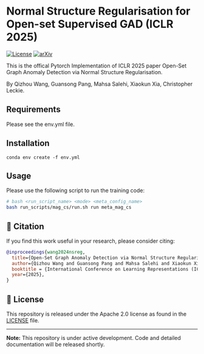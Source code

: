 # Normal Structure Regularisation for Open-set Supervised GAD (ICLR 2025)

[![License](https://img.shields.io/badge/License-Apache_2.0-blue.svg)](https://opensource.org/licenses/Apache-2.0) 
[![arXiv](https://img.shields.io/badge/NSReg-2310.08041-b31b1b.svg)](https://arxiv.org/abs/2311.06835)

This is the offical Pytorch Implementation of ICLR 2025 paper Open-Set Graph Anomaly Detection via Normal Structure Regularisation. 

By Qizhou Wang, Guansong Pang, Mahsa Salehi, Xiaokun Xia, Christopher Leckie.

## Requirements
Please see the env.yml file.

## Installation
```
conda env create -f env.yml
```

## Usage
Please use the following script to run the training code:

```bash
# bash <run_script_name> <mode> <meta_config_name>
bash run_scripts/mag_cs/run.sh run meta_mag_cs
```

## 📝 Citation
If you find this work useful in your research, please consider citing:

```bibtex
@inproceedings{wang2024nsreg,
  title={Open-Set Graph Anomaly Detection via Normal Structure Regularisation}, 
  author={Qizhou Wang and Guansong Pang and Mahsa Salehi and Xiaokun Xia and Christopher Leckie},
  booktitle = {International Conference on Learning Representations (ICLR)},
  year={2025},
}
```

<!-- ## Contact
For questions about the paper or implementation, please open an issue or contact:
- [Your Name](mailto:your.email@institution.edu) -->

## 🧾 License
This repository is released under the Apache 2.0 license as found in the [LICENSE](./LICENSE) file.

---
**Note:** This repository is under active development. Code and detailed documentation will be released shortly.
